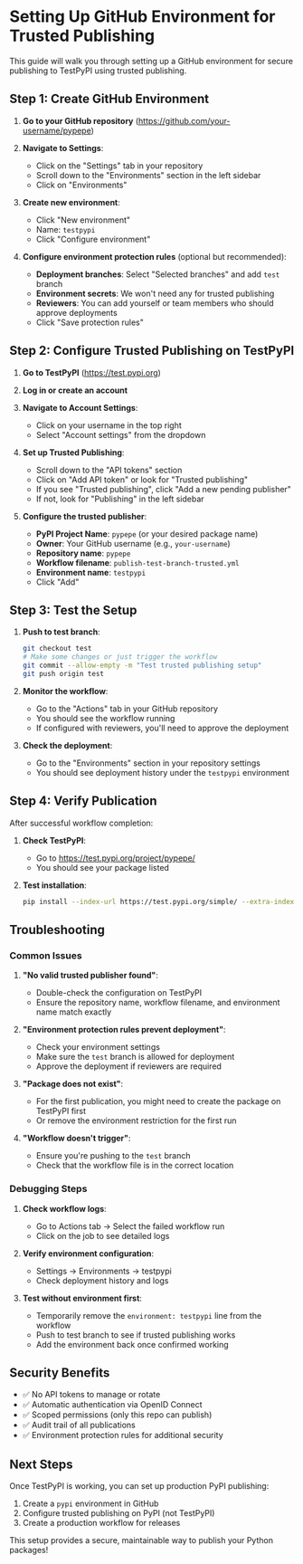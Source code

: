 # Setting Up GitHub Environment for Trusted Publishing

This guide will walk you through setting up a GitHub environment for secure publishing to TestPyPI using trusted publishing.

## Step 1: Create GitHub Environment

1. **Go to your GitHub repository** (https://github.com/your-username/pypepe)

2. **Navigate to Settings**:
   - Click on the "Settings" tab in your repository
   - Scroll down to the "Environments" section in the left sidebar
   - Click on "Environments"

3. **Create new environment**:
   - Click "New environment"
   - Name: `testpypi`
   - Click "Configure environment"

4. **Configure environment protection rules** (optional but recommended):
   - **Deployment branches**: Select "Selected branches" and add `test` branch
   - **Environment secrets**: We won't need any for trusted publishing
   - **Reviewers**: You can add yourself or team members who should approve deployments
   - Click "Save protection rules"

## Step 2: Configure Trusted Publishing on TestPyPI

1. **Go to TestPyPI** (https://test.pypi.org)

2. **Log in or create an account**

3. **Navigate to Account Settings**:
   - Click on your username in the top right
   - Select "Account settings" from the dropdown

4. **Set up Trusted Publishing**:
   - Scroll down to the "API tokens" section
   - Click on "Add API token" or look for "Trusted publishing"
   - If you see "Trusted publishing", click "Add a new pending publisher"
   - If not, look for "Publishing" in the left sidebar

5. **Configure the trusted publisher**:
   - **PyPI Project Name**: `pypepe` (or your desired package name)
   - **Owner**: Your GitHub username (e.g., `your-username`)
   - **Repository name**: `pypepe`
   - **Workflow filename**: `publish-test-branch-trusted.yml`
   - **Environment name**: `testpypi`
   - Click "Add"

## Step 3: Test the Setup

1. **Push to test branch**:
   ```bash
   git checkout test
   # Make some changes or just trigger the workflow
   git commit --allow-empty -m "Test trusted publishing setup"
   git push origin test
   ```

2. **Monitor the workflow**:
   - Go to the "Actions" tab in your GitHub repository
   - You should see the workflow running
   - If configured with reviewers, you'll need to approve the deployment

3. **Check the deployment**:
   - Go to the "Environments" section in your repository settings
   - You should see deployment history under the `testpypi` environment

## Step 4: Verify Publication

After successful workflow completion:

1. **Check TestPyPI**:
   - Go to https://test.pypi.org/project/pypepe/
   - You should see your package listed

2. **Test installation**:
   ```bash
   pip install --index-url https://test.pypi.org/simple/ --extra-index-url https://pypi.org/simple pypepe
   ```

## Troubleshooting

### Common Issues

1. **"No valid trusted publisher found"**:
   - Double-check the configuration on TestPyPI
   - Ensure the repository name, workflow filename, and environment name match exactly

2. **"Environment protection rules prevent deployment"**:
   - Check your environment settings
   - Make sure the `test` branch is allowed for deployment
   - Approve the deployment if reviewers are required

3. **"Package does not exist"**:
   - For the first publication, you might need to create the package on TestPyPI first
   - Or remove the environment restriction for the first run

4. **"Workflow doesn't trigger"**:
   - Ensure you're pushing to the `test` branch
   - Check that the workflow file is in the correct location

### Debugging Steps

1. **Check workflow logs**:
   - Go to Actions tab → Select the failed workflow run
   - Click on the job to see detailed logs

2. **Verify environment configuration**:
   - Settings → Environments → testpypi
   - Check deployment history and logs

3. **Test without environment first**:
   - Temporarily remove the `environment: testpypi` line from the workflow
   - Push to test branch to see if trusted publishing works
   - Add the environment back once confirmed working

## Security Benefits

- ✅ No API tokens to manage or rotate
- ✅ Automatic authentication via OpenID Connect
- ✅ Scoped permissions (only this repo can publish)
- ✅ Audit trail of all publications
- ✅ Environment protection rules for additional security

## Next Steps

Once TestPyPI is working, you can set up production PyPI publishing:

1. Create a `pypi` environment in GitHub
2. Configure trusted publishing on PyPI (not TestPyPI)
3. Create a production workflow for releases

This setup provides a secure, maintainable way to publish your Python packages!

